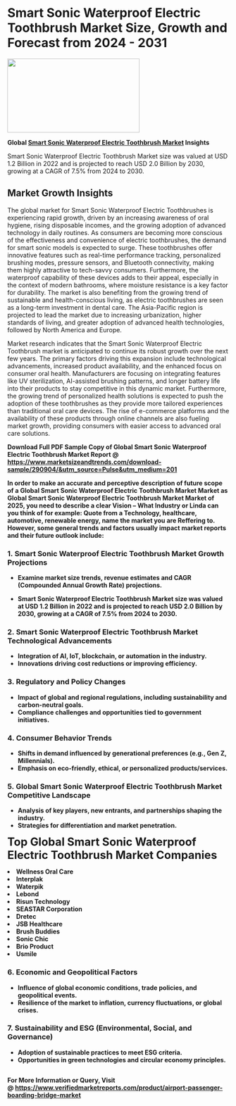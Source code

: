 <H1>Smart Sonic Waterproof Electric Toothbrush Market Size, Growth and Forecast from 2024 - 2031</H1><img class="aligncenter size-medium wp-image-584254" src="https://thirdeyenews.in/wp-content/uploads/2024/09/Global-Market-Research-300x168.jpeg" alt="" width="300" height="168" /><p><strong>Global&nbsp;<a href="https://www.marketsizeandtrends.com/download-sample/290904/&amp;utm_source=Pulse&amp;utm_medium=201">Smart Sonic Waterproof Electric Toothbrush Market</a> Insights</strong></p><p>Smart Sonic Waterproof Electric Toothbrush Market size was valued at USD 1.2 Billion in 2022 and is projected to reach USD 2.0 Billion by 2030, growing at a CAGR of 7.5% from 2024 to 2030.</p><p><h2>Market Growth Insights</h2> <p>The global market for Smart Sonic Waterproof Electric Toothbrushes is experiencing rapid growth, driven by an increasing awareness of oral hygiene, rising disposable incomes, and the growing adoption of advanced technology in daily routines. As consumers are becoming more conscious of the effectiveness and convenience of electric toothbrushes, the demand for smart sonic models is expected to surge. These toothbrushes offer innovative features such as real-time performance tracking, personalized brushing modes, pressure sensors, and Bluetooth connectivity, making them highly attractive to tech-savvy consumers. Furthermore, the waterproof capability of these devices adds to their appeal, especially in the context of modern bathrooms, where moisture resistance is a key factor for durability. The market is also benefiting from the growing trend of sustainable and health-conscious living, as electric toothbrushes are seen as a long-term investment in dental care. The Asia-Pacific region is projected to lead the market due to increasing urbanization, higher standards of living, and greater adoption of advanced health technologies, followed by North America and Europe. <strong></strong></p> <p>Market research indicates that the Smart Sonic Waterproof Electric Toothbrush market is anticipated to continue its robust growth over the next few years. The primary factors driving this expansion include technological advancements, increased product availability, and the enhanced focus on consumer oral health. Manufacturers are focusing on integrating features like UV sterilization, AI-assisted brushing patterns, and longer battery life into their products to stay competitive in this dynamic market. Furthermore, the growing trend of personalized health solutions is expected to push the adoption of these toothbrushes as they provide more tailored experiences than traditional oral care devices. The rise of e-commerce platforms and the availability of these products through online channels are also fueling market growth, providing consumers with easier access to advanced oral care solutions. <strong></p><p><span class=""><strong>Download Full PDF Sample Copy of Global Smart Sonic Waterproof Electric Toothbrush Market Report</strong> @ <a href="https://www.marketsizeandtrends.com/download-sample/290904/&amp;utm_source=Pulse&amp;utm_medium=201" target="_blank">https://www.marketsizeandtrends.com/download-sample/290904/&amp;utm_source=Pulse&amp;utm_medium=201</a></span></p><p>In order to make an accurate and perceptive description of future scope of a Global&nbsp;Smart Sonic Waterproof Electric Toothbrush Market Market as Global&nbsp;Smart Sonic Waterproof Electric Toothbrush Market Market of 2025, you need to describe a clear Vision &ndash; What Industry or Linda can you think of for example: Quote from a Technology, healthcare, automotive, renewable energy, name the market you are Reffering to. However, some general trends and factors usually impact market reports and their future outlook include:</p><h3>1.&nbsp;<strong>Smart Sonic Waterproof Electric Toothbrush Market Growth Projections</strong></h3><ul><li>Examine market size trends, revenue estimates and CAGR (Compounded Annual Growth Rate) projections.</li><li><p>Smart Sonic Waterproof Electric Toothbrush Market size was valued at USD 1.2 Billion in 2022 and is projected to reach USD 2.0 Billion by 2030, growing at a CAGR of 7.5% from 2024 to 2030.</p></li></ul><h3>2.&nbsp;<strong>Smart Sonic Waterproof Electric Toothbrush Market Technological Advancements</strong></h3><ul><li>Integration of AI, IoT, blockchain, or automation in the industry.</li><li>Innovations driving cost reductions or improving efficiency.</li></ul><h3>3.&nbsp;<strong>Regulatory and Policy Changes</strong></h3><ul><li>Impact of global and regional regulations, including sustainability and carbon-neutral goals.</li><li>Compliance challenges and opportunities tied to government initiatives.</li></ul><h3>4.&nbsp;<strong>Consumer Behavior Trends</strong></h3><ul><li>Shifts in demand influenced by generational preferences (e.g., Gen Z, Millennials).</li><li>Emphasis on eco-friendly, ethical, or personalized products/services.</li></ul><h3>5.&nbsp;<strong>Global Smart Sonic Waterproof Electric Toothbrush Market Competitive Landscape</strong></h3><ul><li>Analysis of key players, new entrants, and partnerships shaping the industry.</li><li>Strategies for differentiation and market penetration.</li></ul><p data-pm-slice="1 1 []"><span style="color: inherit; font-family: inherit; font-size: 25px;">Top Global Smart Sonic Waterproof Electric Toothbrush Market Companies</span></p><div class="" data-test-id=""><p><li>Wellness Oral Care</li><li> Interplak</li><li> Waterpik</li><li> Lebond</li><li> Risun Technology</li><li> SEASTAR Corporation</li><li> Dretec</li><li> JSB Healthcare</li><li> Brush Buddies</li><li> Sonic Chic</li><li> Brio Product</li><li> Usmile</li></p></div><h3>6.&nbsp;<strong>Economic and Geopolitical Factors</strong></h3><ul><li>Influence of global economic conditions, trade policies, and geopolitical events.</li><li>Resilience of the market to inflation, currency fluctuations, or global crises.</li></ul><h3>7.&nbsp;<strong>Sustainability and ESG (Environmental, Social, and Governance)</strong></h3><ul><li>Adoption of sustainable practices to meet ESG criteria.</li><li>Opportunities in green technologies and circular economy principles.</li></ul><h2><strong style="font-size: 14px;">For More Information or Query, Visit @&nbsp;</strong><a style="background-color: #ffffff; font-size: 14px;" href="https://www.marketsizeandtrends.com/report/smart-sonic-waterproof-electric-toothbrush-market/" target="_blank">https://www.verifiedmarketreports.com/product/airport-passenger-boarding-bridge-market</a></h2>
